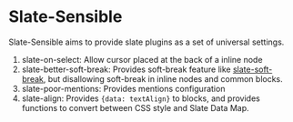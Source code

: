 # Slate-Sensible

Slate-Sensible aims to provide slate plugins as a set of universal settings.

1. slate-on-select: Allow cursor placed at the back of a inline node
2. slate-better-soft-break: Provides soft-break feature like [slate-soft-break](https://github.com/ianstormtaylor/slate-plugins/tree/master/packages/slate-soft-break), but disallowing soft-break in inline nodes and common blocks.
3. slate-poor-mentions: Provides mentions configuration
4. slate-align: Provides `{data: textAlign}` to blocks, and provides functions to convert between CSS style and Slate Data Map.
